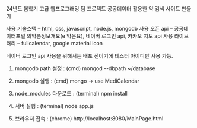 24년도 봄학기 고급 웹프로그래밍 팀 프로젝트
공공데이터 활용한 약 검색 사이트 만들기


사용 기술스택 – html, css, javascript, node.js, mongodb
사용 오픈 api – 공공데이터포털 의약품정보개요(e 약은요), 네이버 로그인 api, 카카오 지도 api
사용 라이브러리 – fullcalendar, google material icon

네이버 로그인 api 사용을 위해서는 배포 전이기에 테스터 아이디만 사용 가능.


1. mongodb path 설정 : (cmd) mongod --dbpath ~/database

2. mongodb 실행 : (cmd) mongo -> use MediCalendar

3. node_modules 다운로드 : (terminal) npm install

4. 서버 실행 : (terminal) node app.js

5. 브라우저 접속 : (chrome) http://localhost:8080/MainPage.html
